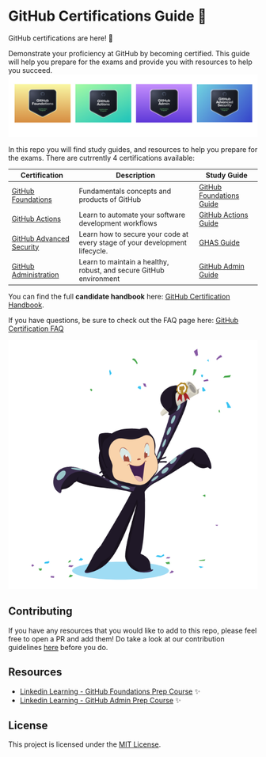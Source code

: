 # GitHub Certifications Guide 🚀

GitHub certifications are here! 🎉

Demonstrate your proficiency at GitHub by becoming certified. This guide will help you prepare for the exams and provide you with resources to help you succeed.
![GitHub Certifications](./images/gh-certs.png)

In this repo you will find study guides, and resources to help you prepare for the exams. There are cutrrently 4 certifications available: 

| Certification                | Description                                           | Study Guide                  |
| ---------------------------- | ----------------------------------------------------- | --------------------- |
| [GitHub Foundations](https://learn.microsoft.com/en-us/collections/o1njfe825p602p?WT.mc_id=%3Fwt.mc_id%3Dstudentamb_260352)            | Fundamentals concepts and products of GitHub     | [GitHub Foundations Guide](./study-guides//gh-foundations.md) |
| [GitHub Actions](https://learn.microsoft.com/collections/n5p4a5z7keznp5?WT.mc_id=%3Fwt.mc_id%3Dstudentamb_260352)                | Learn to automate your software development workflows     | [GitHub Actions Guide](./study-guides/gh-actions.md)    |
| [GitHub Advanced Security](https://learn.microsoft.com/collections/rqymc6yw8q5rey?WT.mc_id=%3Fwt.mc_id%3Dstudentamb_260352)    | Learn how to secure your code at every stage of your development lifecycle. | [GHAS Guide](./study-guides//gh-advanced-security.md) |
| [GitHub Administration](https://learn.microsoft.com/collections/mom7u1gzjdxw03?WT.mc_id=%3Fwt.mc_id%3Dstudentamb_260352)        | Learn to maintain a healthy, robust, and secure GitHub environment | [GitHub Admin Guide](./study-guides/gh-administration.md) |

You can find the full **candidate handbook** here: [GitHub Certification Handbook](https://examregistration.github.com/handbook).

If you have questions, be sure to check out the FAQ page here: [GitHub Certification FAQ](https://examregistration.github.com/faq)


![GitHub Certifications](image.png)

## Contributing

If you have any resources that you would like to add to this repo, please feel free to open a PR and add them! Do take a look at our contribution guidelines [here](./CONTRIBUTING.md) before you do.

## Resources

- [Linkedin Learning - GitHub Foundations Prep Course](https://www.linkedin.com/learning/paths/prepare-for-the-github-foundations-certification?u=3322) ✨
- [Linkedin Learning - GitHub Admin Prep Course](https://www.linkedin.com/learning/paths/prepare-for-the-github-administration-certification?u=3322) ✨

## License

This project is licensed under the [MIT License](https://github.com/FidelusAleksander/githubcertified/blob/master/LICENSE).
